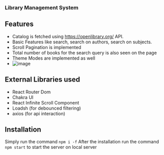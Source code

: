 ### Library Management System
## Features
- Catalog is fetched using https://openlibrary.org/ API.
- Basic Features like search, search on authors, search on subjects.
- Scroll Pagination is implemented
- Total number of books for the search query is also seen on the page
- Theme Modes are implemented as well
- ![image](https://github.com/Ninja1918/Library-Management-System/assets/31992872/aad89841-f24b-4bed-b36a-ae416ad9e39f)


## External Libraries used
- React Router Dom
- Chakra UI
- React Infinite Scroll Component
- Loadsh (for debounced filtering)
- axios (for api interaction)

## Installation
Simply run the command `npm i -f`
After the installation run the command `npm start` to start the server on local server
